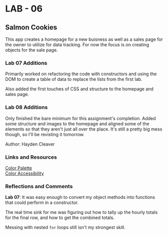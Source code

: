 # LAB - 06

## Salmon Cookies

This app creates a homepage for a new buisness as well as a sales page for the owner to utilize for data tracking.  For now the focus is on creating objects for the sale page.

### Lab 07 Additions

Primarily worked on refactoring the code with constructors and using the DOM to create a table of data to replace the lists from the first lab.

Also added the first touches of CSS and structure to the homepage and sales page.

### Lab 08 Additions

Only finished the bare minimum for this assignment's completion.  Added some structure and images to the homepage and aligned some of the elements so that they aren't just all over the place.  It's still a pretty big mess though, so I'll be revisting it tomorrow.

 Author: Hayden Cleaver

### Links and Resources
[Color Palette](https://color.adobe.com/create/color-wheel)\
[Color Accessibility](https://developer.chrome.com/docs/devtools/accessibility/reference/)


### Reflections and Comments

**Lab 07**: It was easy enough to convert my object methods into functions that could perform in a constructor.  

The real time sink for me was figuring out how to tally up the hourly totals for the final row, and how to get the combined totals.

Messing with nested `for` loops still isn't my strongest skill.
